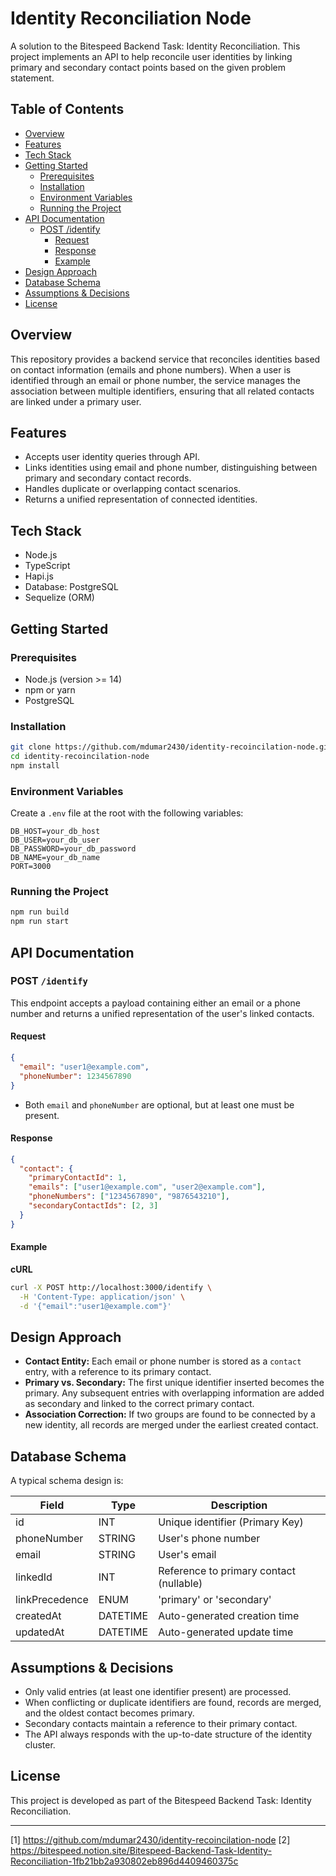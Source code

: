 # Identity Reconciliation Node

A solution to the Bitespeed Backend Task: Identity Reconciliation. This project implements an API to help reconcile user identities by linking primary and secondary contact points based on the given problem statement.

## Table of Contents

- [Overview](#overview)
- [Features](#features)
- [Tech Stack](#tech-stack)
- [Getting Started](#getting-started)
  - [Prerequisites](#prerequisites)
  - [Installation](#installation)
  - [Environment Variables](#environment-variables)
  - [Running the Project](#running-the-project)
- [API Documentation](#api-documentation)
  - [POST /identify](#post-identify)
    - [Request](#request)
    - [Response](#response)
    - [Example](#example)
- [Design Approach](#design-approach)
- [Database Schema](#database-schema)
- [Assumptions & Decisions](#assumptions--decisions)
- [License](#license)

## Overview

This repository provides a backend service that reconciles identities based on contact information (emails and phone numbers). When a user is identified through an email or phone number, the service manages the association between multiple identifiers, ensuring that all related contacts are linked under a primary user.

## Features

- Accepts user identity queries through API.
- Links identities using email and phone number, distinguishing between primary and secondary contact records.
- Handles duplicate or overlapping contact scenarios.
- Returns a unified representation of connected identities.

## Tech Stack

- Node.js
- TypeScript
- Hapi.js
- Database: PostgreSQL
- Sequelize (ORM)

## Getting Started

### Prerequisites

- Node.js (version >= 14)
- npm or yarn
- PostgreSQL

### Installation

```bash
git clone https://github.com/mdumar2430/identity-recoincilation-node.git
cd identity-recoincilation-node
npm install
```

### Environment Variables

Create a `.env` file at the root with the following variables:

```
DB_HOST=your_db_host
DB_USER=your_db_user
DB_PASSWORD=your_db_password
DB_NAME=your_db_name
PORT=3000
```

### Running the Project

```bash
npm run build
npm run start
```

## API Documentation

### POST `/identify`

This endpoint accepts a payload containing either an email or a phone number and returns a unified representation of the user's linked contacts.

#### Request

```json
{
  "email": "user1@example.com",
  "phoneNumber": 1234567890
}
```

- Both `email` and `phoneNumber` are optional, but at least one must be present.

#### Response

```json
{
  "contact": {
    "primaryContactId": 1,
    "emails": ["user1@example.com", "user2@example.com"],
    "phoneNumbers": ["1234567890", "9876543210"],
    "secondaryContactIds": [2, 3]
  }
}
```

#### Example

**cURL**

```bash
curl -X POST http://localhost:3000/identify \
  -H 'Content-Type: application/json' \
  -d '{"email":"user1@example.com"}'
```

## Design Approach

- **Contact Entity:** Each email or phone number is stored as a `contact` entry, with a reference to its primary contact.
- **Primary vs. Secondary:** The first unique identifier inserted becomes the primary. Any subsequent entries with overlapping information are added as secondary and linked to the correct primary contact.
- **Association Correction:** If two groups are found to be connected by a new identity, all records are merged under the earliest created contact.

## Database Schema

A typical schema design is:

| Field            | Type    | Description                                  |
|------------------|---------|----------------------------------------------|
| id               | INT     | Unique identifier (Primary Key)              |
| phoneNumber      | STRING  | User's phone number                          |
| email            | STRING  | User's email                                 |
| linkedId         | INT     | Reference to primary contact (nullable)      |
| linkPrecedence   | ENUM    | 'primary' or 'secondary'                     |
| createdAt        | DATETIME| Auto-generated creation time                 |
| updatedAt        | DATETIME| Auto-generated update time                   |

## Assumptions & Decisions

- Only valid entries (at least one identifier present) are processed.
- When conflicting or duplicate identifiers are found, records are merged, and the oldest contact becomes primary.
- Secondary contacts maintain a reference to their primary contact.
- The API always responds with the up-to-date structure of the identity cluster.

## License

This project is developed as part of the Bitespeed Backend Task: Identity Reconciliation.

---

[1] https://github.com/mdumar2430/identity-recoincilation-node
[2] https://bitespeed.notion.site/Bitespeed-Backend-Task-Identity-Reconciliation-1fb21bb2a930802eb896d4409460375c
